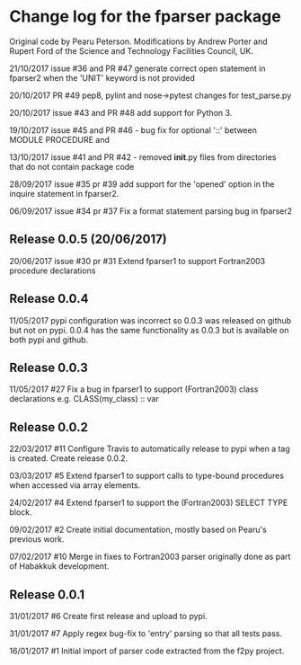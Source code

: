 # Change log for the fparser package #

Original code by Pearu Peterson.
Modifications by Andrew Porter and Rupert Ford of the Science
and Technology Facilities Council, UK.

21/10/2017 issue #36 and PR #47 generate correct open statement in
           fparser2 when the 'UNIT' keyword is not provided

20/10/2017 PR #49 pep8, pylint and nose->pytest changes for test_parse.py

20/10/2017 issue #43 and PR #48 add support for Python 3.

19/10/2017 issue #45 and PR #46 - bug fix for optional '::'
           between MODULE PROCEDURE and <procedure name>

13/10/2017 issue #41 and PR #42 - removed __init__.py files from
           directories that do not contain package code

28/09/2017 issue #35 pr #39 add support for the 'opened' option
	   in the inquire statement in fparser2.

06/09/2017 issue #34 pr #37 Fix a format statement parsing
	   bug in fparser2

## Release 0.0.5 (20/06/2017) ##

20/06/2017 issue #30 pr #31 Extend fparser1 to support
 	   Fortran2003 procedure declarations

## Release 0.0.4 ##

11/05/2017 pypi configuration was incorrect so 0.0.3 was
           released on github but not on pypi. 0.0.4 has the
           same functionality as 0.0.3 but is available on
           both pypi and github.

## Release 0.0.3 ##

11/05/2017 #27 Fix a bug in fparser1 to support (Fortran2003)
           class declarations e.g. CLASS(my_class) :: var

## Release 0.0.2 ##

22/03/2017 #11 Configure Travis to automatically release to
           pypi when a tag is created. Create release 0.0.2.

03/03/2017 #5 Extend fparser1 to support calls to type-bound
           procedures when accessed via array elements.

24/02/2017 #4 Extend fparser1 to support the (Fortran2003)
           SELECT TYPE block.

09/02/2017 #2 Create initial documentation, mostly based on
	   Pearu's previous work.

07/02/2017 #10 Merge in fixes to Fortran2003 parser originally
  	   done as part of Habakkuk development.

## Release 0.0.1 ##

31/01/2017 #6 Create first release and upload to pypi.

31/01/2017 #7 Apply regex bug-fix to 'entry' parsing so that
	   all tests pass.

16/01/2017 #1 Initial import of parser code extracted from
	   the f2py project.
